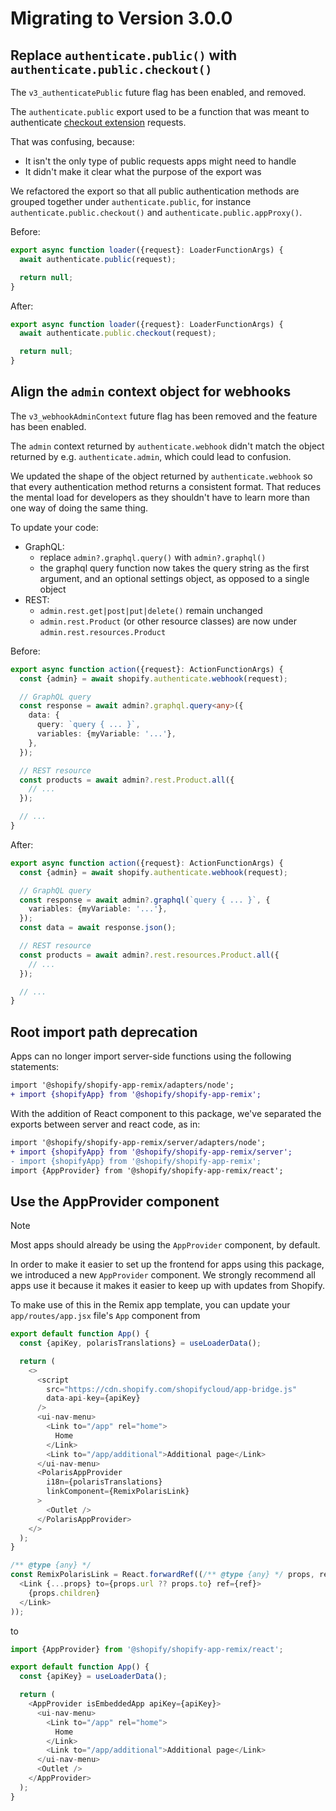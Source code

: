 # Migrating to Version 3.0.0

## Replace `authenticate.public()` with `authenticate.public.checkout()`

The `v3_authenticatePublic` future flag has been enabled, and removed.

The `authenticate.public` export used to be a function that was meant to authenticate [checkout extension](https://shopify.dev/docs/api/checkout-extensions) requests.

That was confusing, because:

- It isn't the only type of public requests apps might need to handle
- It didn't make it clear what the purpose of the export was

We refactored the export so that all public authentication methods are grouped together under `authenticate.public`, for instance `authenticate.public.checkout()` and `authenticate.public.appProxy()`.

Before:

```ts
export async function loader({request}: LoaderFunctionArgs) {
  await authenticate.public(request);

  return null;
}
```

After:

```ts
export async function loader({request}: LoaderFunctionArgs) {
  await authenticate.public.checkout(request);

  return null;
}
```

## Align the `admin` context object for webhooks

The `v3_webhookAdminContext` future flag has been removed and the feature has been enabled.

The `admin` context returned by `authenticate.webhook` didn't match the object returned by e.g. `authenticate.admin`, which could lead to confusion.

We updated the shape of the object returned by `authenticate.webhook` so that every authentication method returns a consistent format.
That reduces the mental load for developers as they shouldn't have to learn more than one way of doing the same thing.

To update your code:

- GraphQL:
  - replace `admin?.graphql.query()` with `admin?.graphql()`
  - the graphql query function now takes the query string as the first argument, and an optional settings object, as opposed to a single object
- REST:
  - `admin.rest.get|post|put|delete()` remain unchanged
  - `admin.rest.Product` (or other resource classes) are now under `admin.rest.resources.Product`

Before:

```ts
export async function action({request}: ActionFunctionArgs) {
  const {admin} = await shopify.authenticate.webhook(request);

  // GraphQL query
  const response = await admin?.graphql.query<any>({
    data: {
      query: `query { ... }`,
      variables: {myVariable: '...'},
    },
  });

  // REST resource
  const products = await admin?.rest.Product.all({
    // ...
  });

  // ...
}
```

After:

```ts
export async function action({request}: ActionFunctionArgs) {
  const {admin} = await shopify.authenticate.webhook(request);

  // GraphQL query
  const response = await admin?.graphql(`query { ... }`, {
    variables: {myVariable: '...'},
  });
  const data = await response.json();

  // REST resource
  const products = await admin?.rest.resources.Product.all({
    // ...
  });

  // ...
}
```

## Root import path deprecation

Apps can no longer import server-side functions using the following statements:

```diff
import '@shopify/shopify-app-remix/adapters/node';
+ import {shopifyApp} from '@shopify/shopify-app-remix';
```

With the addition of React component to this package, we've separated the exports between server and react code, as in:

```diff
import '@shopify/shopify-app-remix/server/adapters/node';
+ import {shopifyApp} from '@shopify/shopify-app-remix/server';
- import {shopifyApp} from '@shopify/shopify-app-remix';
import {AppProvider} from '@shopify/shopify-app-remix/react';
```

## Use the AppProvider component

> [!NOTE]
> Most apps should already be using the `AppProvider` component, by default.

In order to make it easier to set up the frontend for apps using this package, we introduced a new `AppProvider` component.
We strongly recommend all apps use it because it makes it easier to keep up with updates from Shopify.

To make use of this in the Remix app template, you can update your `app/routes/app.jsx` file's `App` component from

```ts
export default function App() {
  const {apiKey, polarisTranslations} = useLoaderData();

  return (
    <>
      <script
        src="https://cdn.shopify.com/shopifycloud/app-bridge.js"
        data-api-key={apiKey}
      />
      <ui-nav-menu>
        <Link to="/app" rel="home">
          Home
        </Link>
        <Link to="/app/additional">Additional page</Link>
      </ui-nav-menu>
      <PolarisAppProvider
        i18n={polarisTranslations}
        linkComponent={RemixPolarisLink}
      >
        <Outlet />
      </PolarisAppProvider>
    </>
  );
}

/** @type {any} */
const RemixPolarisLink = React.forwardRef((/** @type {any} */ props, ref) => (
  <Link {...props} to={props.url ?? props.to} ref={ref}>
    {props.children}
  </Link>
));
```

to

```ts
import {AppProvider} from '@shopify/shopify-app-remix/react';

export default function App() {
  const {apiKey} = useLoaderData();

  return (
    <AppProvider isEmbeddedApp apiKey={apiKey}>
      <ui-nav-menu>
        <Link to="/app" rel="home">
          Home
        </Link>
        <Link to="/app/additional">Additional page</Link>
      </ui-nav-menu>
      <Outlet />
    </AppProvider>
  );
}
```
